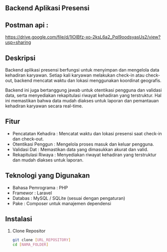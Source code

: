 ## Backend Aplikasi Presensi

## Postman api :
https://drive.google.com/file/d/1lOIBfz-xo-2ksL6a2_PqI9oodsyasUs2/view?usp=sharing

## Deskripsi
Backend aplikasi presensi berfungsi untuk menyimpan dan mengelola data kehadiran karyawan. Setiap kali karyawan melakukan check-in atau check-out, backend mencatat waktu dan lokasi menggunakan koordinat geografis. 

Backend ini juga bertanggung jawab untuk otentikasi pengguna dan validasi data, serta menyediakan rekapitulasi riwayat kehadiran yang terstruktur. Hal ini memastikan bahwa data mudah diakses untuk laporan dan pemantauan kehadiran karyawan secara real-time.

## Fitur
- Pencatatan Kehadira : Mencatat waktu dan lokasi presensi saat check-in dan check-out.
- Otentikasi Penggun : Mengelola proses masuk dan keluar pengguna.
- Validasi Dat : Memastikan data yang dimasukkan akurat dan valid.
- Rekapitulasi Riwaya : Menyediakan riwayat kehadiran yang terstruktur dan mudah diakses untuk laporan.

## Teknologi yang Digunakan
- Bahasa Pemrograma : PHP
- Framewor : Laravel
- Databas : MySQL / SQLite (sesuai dengan pengaturan)
- Pake : Composer untuk manajemen dependensi

## Instalasi
1. Clone Repositor 
   ```bash
   git clone [URL_REPOSITORY]
   cd [NAMA_FOLDER]
